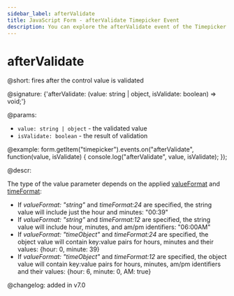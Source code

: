 ```yaml
---
sidebar_label: afterValidate
title: JavaScript Form - afterValidate Timepicker Event 
description: You can explore the afterValidate event of the Timepicker control of Form in the documentation of the DHTMLX JavaScript UI library. Browse developer guides and API reference, try out code examples and live demos, and download a free 30-day evaluation version of DHTMLX Suite.
---
```


# afterValidate

@short: fires after the control value is validated

@signature: {'afterValidate: (value: string | object, isValidate: boolean) => void;'}

@params:
- `value: string | object` - the validated value
- `isValidate: boolean` - the result of validation

@example:
form.getItem("timepicker").events.on("afterValidate", function(value, isValidate) {
    console.log("afterValidate", value, isValidate);
});

@descr:

The type of the value parameter depends on the applied [valueFormat](form/api/timepicker/api_timepicker_properties.md) and [timeFormat](form/api/timepicker/api_timepicker_properties.md):

- If *valueFormat: "string"*  and *timeFormat:24* are specified, the string value will include just the hour and minutes: "00:39"
- If *valueFormat: "string"*  and *timeFormat:12* are specified, the string value will include hour, minutes, and am/pm identifiers: "06:00AM"
- If *valueFormat: "timeObject"*  and *timeFormat:24* are specified, the object value will contain key:value pairs for hours, minutes and their values: {hour: 0, minute: 39}
- If *valueFormat: "timeObject"*  and *timeFormat:12* are specified, the object value will contain key:value pairs for hours, minutes, am/pm identifiers and their values: {hour: 6, minute: 0, AM: true}

@changelog: added in v7.0

[comment]: # (@relatedapi: form/api/timepicker/timepicker_validate_method.md)
